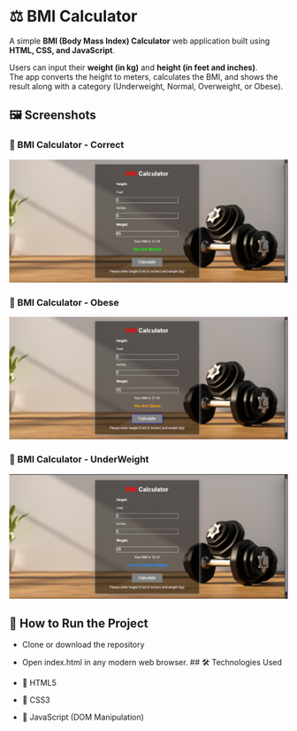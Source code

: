 # ⚖️ BMI Calculator

A simple **BMI (Body Mass Index) Calculator** web application built using **HTML, CSS, and JavaScript**.

Users can input their **weight (in kg)** and **height (in feet and inches)**.  
The app converts the height to meters, calculates the BMI, and shows the result along with a category (Underweight, Normal, Overweight, or Obese).

## 🖼️ Screenshots

### 🔹 BMI Calculator - Correct
![Correct Ans](./ScreenShots/correct.png)

### 🔹 BMI Calculator - Obese
![BMI : Obese](./ScreenShots/obese.png)

### 🔹 BMI Calculator - UnderWeight
![BMI : UnderWeight](./ScreenShots/underweight.png)
## 🚀 How to Run the Project

- Clone or download the repository
- Open index.html in any modern web browser.   ## 🛠️ Technologies Used

- 🧱 HTML5
- 🎨 CSS3
- 🧮 JavaScript (DOM Manipulation)
